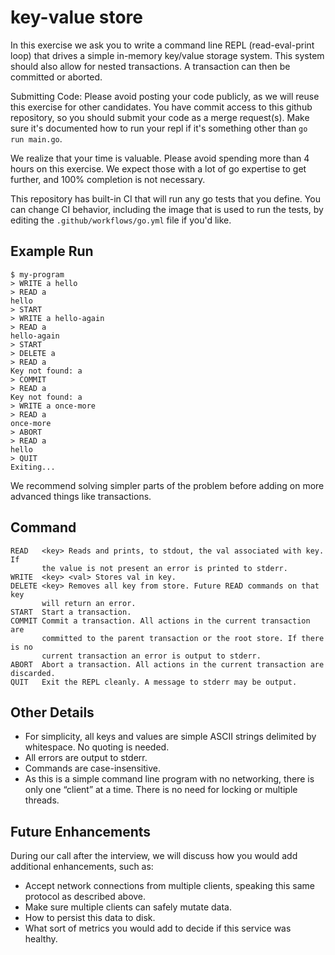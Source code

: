 # key-value store

In this exercise we ask you to write a command line REPL (read-eval-print loop) that drives a simple in-memory key/value storage system. This system should also allow for nested transactions. A transaction can then be committed or aborted.

Submitting Code: Please avoid posting your code publicly, as we will reuse this exercise for other candidates. You have commit access to this github repository, so you should submit your code as a merge request(s). Make sure it's documented how to run your repl if it's something other than `go run main.go`.

We realize that your time is valuable. Please avoid spending more than 4 hours on this exercise. We expect those with a lot of go expertise to get further, and 100% completion is not necessary.

This repository has built-in CI that will run any go tests that you define. You can change CI behavior, including the image that is used to run the tests, by editing the `.github/workflows/go.yml` file if you'd like.

## Example Run

```
$ my-program
> WRITE a hello
> READ a
hello
> START
> WRITE a hello-again
> READ a
hello-again
> START
> DELETE a
> READ a
Key not found: a
> COMMIT
> READ a
Key not found: a
> WRITE a once-more
> READ a
once-more
> ABORT
> READ a
hello
> QUIT
Exiting...
```

We recommend solving simpler parts of the problem before adding on more
advanced things like transactions.

## Command

    READ   <key> Reads and prints, to stdout, the val associated with key. If
           the value is not present an error is printed to stderr.
    WRITE  <key> <val> Stores val in key.
    DELETE <key> Removes all key from store. Future READ commands on that key
           will return an error.
    START  Start a transaction.
    COMMIT Commit a transaction. All actions in the current transaction are
           committed to the parent transaction or the root store. If there is no
           current transaction an error is output to stderr.
    ABORT  Abort a transaction. All actions in the current transaction are discarded.
    QUIT   Exit the REPL cleanly. A message to stderr may be output.

## Other Details

* For simplicity, all keys and values are simple ASCII strings delimited by whitespace. No quoting is needed.
* All errors are output to stderr.
* Commands are case-insensitive.
* As this is a simple command line program with no networking, there is only one “client” at a time. There is no need for locking or multiple threads.

## Future Enhancements

During our call after the interview, we will discuss how you would add additional enhancements, such as:

* Accept network connections from multiple clients, speaking this same protocol as described above.
* Make sure multiple clients can safely mutate data.
* How to persist this data to disk.
* What sort of metrics you would add to decide if this service was healthy.
